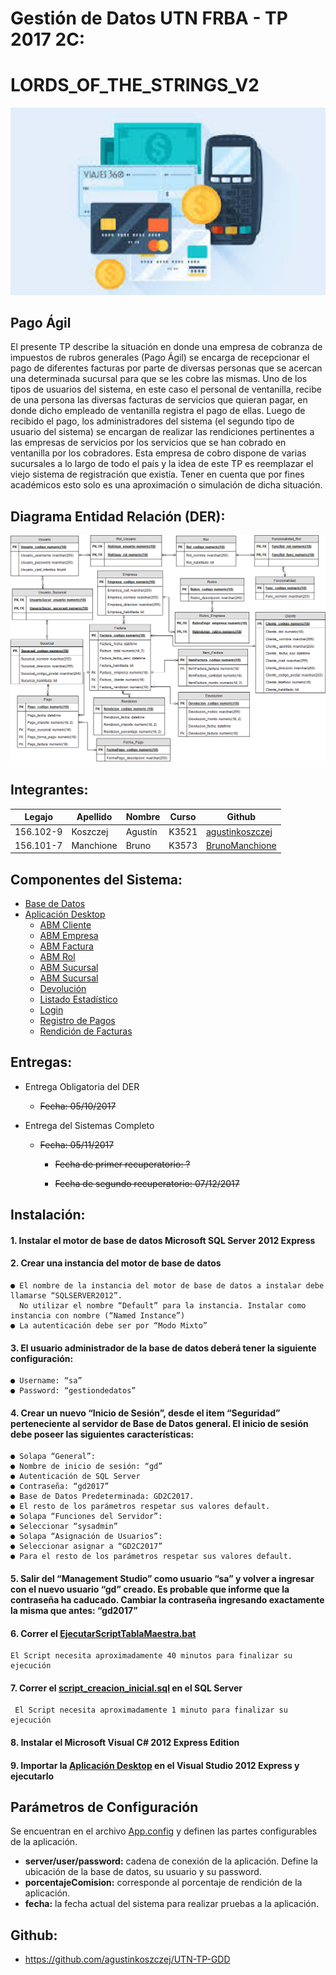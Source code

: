 # **Gestión de Datos UTN FRBA - TP 2017 2C:**
# **LORDS_OF_THE_STRINGS_V2**
 
![GitHub Pago_Agil](/images/Pago_Agil.png)
 
## **Pago Ágil**
El presente TP describe la situación en donde una empresa de cobranza de impuestos de
rubros generales (Pago Ágil) se encarga de recepcionar el pago de diferentes facturas
por parte de diversas personas que se acercan una determinada sucursal para que se les
cobre las mismas.
Uno de los tipos de usuarios del sistema, en este caso el personal de ventanilla, recibe
de una persona las diversas facturas de servicios que quieran pagar, en donde dicho
empleado de ventanilla registra el pago de ellas. Luego de recibido el pago, los
administradores del sistema (el segundo tipo de usuario del sistema) se encargan de
realizar las rendiciones pertinentes a las empresas de servicios por los servicios que se
han cobrado en ventanilla por los cobradores.
Esta empresa de cobro dispone de varias sucursales a lo largo de todo el país y la idea
de este TP es reemplazar el viejo sistema de registración que existía.
Tener en cuenta que por fines académicos esto solo es una aproximación o simulación
de dicha situación.

## **Diagrama Entidad Relación (DER):**

![GitHub Pago_Agil](/images/DER_Pago_Agil.png)

## **Integrantes:**

| Legajo | Apellido | Nombre | Curso | Github |
| -------- | -------- | -------- | -------- | -------- |
| 156.102-9 | Koszczej | Agustín | K3521 | [agustinkoszczej](https://github.com/agustinkoszczej) |
| 156.101-7 | Manchione | Bruno | K3573 | [BrunoManchione](https://github.com/BrunoManchione) |

## **Componentes del Sistema:**
* [Base de Datos](https://github.com/agustinkoszczej/UTN-TP-GDD/tree/master/data)
* [Aplicación Desktop](https://github.com/agustinkoszczej/UTN-TP-GDD/tree/master/src/PagoAgilFrba)
  - [ABM Cliente](https://github.com/agustinkoszczej/UTN-TP-GDD/tree/master/src/PagoAgilFrba/AbmCliente)
  - [ABM Empresa](https://github.com/agustinkoszczej/UTN-TP-GDD/tree/master/src/PagoAgilFrba/AbmEmpresa)
  - [ABM Factura](https://github.com/agustinkoszczej/UTN-TP-GDD/tree/master/src/PagoAgilFrba/AbmFactura)
  - [ABM Rol](https://github.com/agustinkoszczej/UTN-TP-GDD/tree/master/src/PagoAgilFrba/AbmRol)
  - [ABM Sucursal](https://github.com/agustinkoszczej/UTN-TP-GDD/tree/master/src/PagoAgilFrba/AbmSucursal)
  * [ABM Sucursal](https://github.com/agustinkoszczej/UTN-TP-GDD/tree/master/src/PagoAgilFrba/AbmSucursal)
  * [Devolución](https://github.com/agustinkoszczej/UTN-TP-GDD/tree/master/src/PagoAgilFrba/Devolucion)
  * [Listado Estadístico](https://github.com/agustinkoszczej/UTN-TP-GDD/tree/master/src/PagoAgilFrba/ListadoEstadistico)
  * [Login](https://github.com/agustinkoszczej/UTN-TP-GDD/tree/master/src/PagoAgilFrba/Login)
  * [Registro de Pagos](https://github.com/agustinkoszczej/UTN-TP-GDD/tree/master/src/PagoAgilFrba/RegistroPago)
  * [Rendición de Facturas](https://github.com/agustinkoszczej/UTN-TP-GDD/tree/master/src/PagoAgilFrba/Rendiciones)


## **Entregas:**

* Entrega Obligatoria del DER
  * ~~Fecha: 05/10/2017~~

* Entrega del Sistemas Completo
  * ~~Fecha: 05/11/2017~~
    * ~~Fecha de primer recuperatorio: ?~~
    
    * ~~Fecha de segundo recuperatorio: 07/12/2017~~

## **Instalación:**

#### 1. Instalar el motor de base de datos Microsoft SQL Server 2012 Express

#### 2. Crear una instancia del motor de base de datos

    ● El nombre de la instancia del motor de base de datos a instalar debe llamarse “SQLSERVER2012”. 
      No utilizar el nombre “Default” para la instancia. Instalar como instancia con nombre (“Named Instance”)
    ● La autenticación debe ser por “Modo Mixto”
       
#### 3. El usuario administrador de la base de datos deberá tener la siguiente configuración:
    ● Username: “sa”
    ● Password: “gestiondedatos”
    
#### 4. Crear un nuevo “Inicio de Sesión”, desde el item “Seguridad” perteneciente al servidor de Base de Datos general. El inicio de sesión debe poseer las siguientes características:

    ● Solapa “General”:
    ● Nombre de inicio de sesión: “gd”
    ● Autenticación de SQL Server
    ● Contraseña: “gd2017”
    ● Base de Datos Predeterminada: GD2C2017.
    ● El resto de los parámetros respetar sus valores default.
    ● Solapa “Funciones del Servidor”:
    ● Seleccionar “sysadmin”
    ● Solapa “Asignación de Usuarios”:
    ● Seleccionar asignar a “GD2C2017”
    ● Para el resto de los parámetros respetar sus valores default.   
    
#### 5. Salir del “Management Studio” como usuario “sa” y volver a ingresar con el nuevo usuario “gd” creado. Es probable que informe que la contraseña ha caducado. Cambiar la contraseña ingresando exactamente la misma que antes: “gd2017”

#### 6. Correr el [EjecutarScriptTablaMaestra.bat](https://github.com/agustinkoszczej/UTN-TP-GDD/blob/master/data/EjecutarScriptTablaMaestra.bat) 

    El Script necesita aproximadamente 40 minutos para finalizar su ejecución

#### 7. Correr el [script_creacion_inicial.sql](https://github.com/agustinkoszczej/UTN-TP-GDD/blob/master/data/script_creacion_inicial.sql) en el SQL Server

     El Script necesita aproximadamente 1 minuto para finalizar su ejecución
   
#### 8. Instalar el Microsoft Visual C# 2012 Express Edition

#### 9. Importar la [Aplicación Desktop](https://github.com/agustinkoszczej/UTN-TP-GDD/tree/master/src/PagoAgilFrba) en el Visual Studio 2012 Express y ejecutarlo

## **Parámetros de Configuración**
Se encuentran en el archivo [App.config](https://github.com/agustinkoszczej/UTN-TP-GDD/blob/master/src/PagoAgilFrba/App.config) y definen las partes configurables de la aplicación.

* **server/user/password:** cadena de conexión de la aplicación. Define la ubicación de la base de datos, su usuario y su password.
* **porcentajeComision:** corresponde al porcentaje de rendición de la aplicación.
* **fecha:** la fecha actual del sistema para realizar pruebas a la aplicación.

## **Github:**
* https://github.com/agustinkoszczej/UTN-TP-GDD
